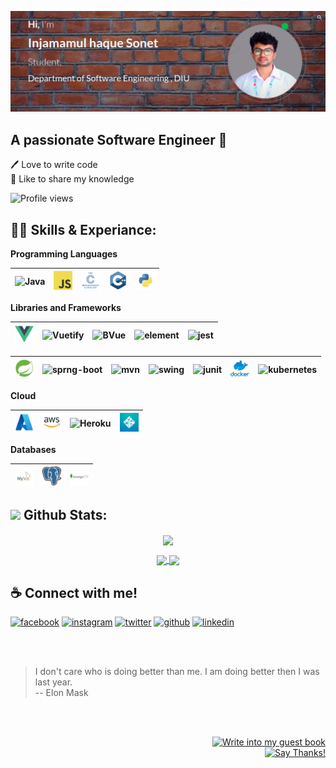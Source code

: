 <!-- ### Hi there 👋


**ihsonnet/ihsonnet** is a ✨ _special_ ✨ repository because its `README.md` (this file) appears on your GitHub profile.

Here are some ideas to get you started:

- 🔭 I’m currently working on ...
- 🌱 I’m currently learning ...
- 👯 I’m looking to collaborate on ...
- 🤔 I’m looking for help with ...
- 💬 Ask me about ...
- 📫 How to reach me: ...
- 😄 Pronouns: ...
- ⚡ Fun fact: ...

 -->
 
 
 ![I am Software Developer](https://raw.githubusercontent.com/ihsonnet/ihsonnet/main/Screenshot%20from%202021-08-27%2001-11-00.png)
## A passionate Software Engineer 🚀 
<p>
🖊️ Love to write code <br> 
🎤 Like to share my knowledge </p> 

![Profile views](https://gpvc.arturio.dev/ihsonnet) 


## 👨‍💻 Skills & Experiance: 

**Programming Languages**

<img title="Java" alt="Java" width="30px" src="https://brandslogos.com/wp-content/uploads/thumbs/java-logo-1.png" />|<img alt="JS" title="JavaScript" width="30px" src="https://raw.githubusercontent.com/github/explore/master/topics/javascript/javascript.png">|<img title="C" alt="C" width="30px" src="https://raw.githubusercontent.com/github/explore/master/topics/c/c.png">|<img title="Cpp" alt="Cpp" width="30px" src="https://raw.githubusercontent.com/github/explore/master/topics/cpp/cpp.png" />|<img title="Python" alt="Python" width="30px" src="https://raw.githubusercontent.com/github/explore/master/topics/python/python.png" />
|--|--|--|--|--|

**Libraries and Frameworks**

<img title="Vue" alt="Vue" width="30px" src="https://raw.githubusercontent.com/github/explore/master/topics/vue/vue.png">|<img title="Vuetify" alt="Vuetify" width="30px" src="https://seeklogo.com/images/V/vuetify-logo-3BCF73C928-seeklogo.com.png">|<img title="BVue" alt="BVue" width="30px" src="https://bootstrap-vue.org/_nuxt/icons/icon_512x512.67aef2.png">|<img title="element" alt="element" width="30px" src="https://cdn.worldvectorlogo.com/logos/element-ui-1.svg">|<img title="jest" alt="jest" width="30px" src="https://miro.medium.com/max/600/1*RQwRLQ0yyCvYmRn_Nst5yg.png" />
|--|--|--|--|--|

<img title="Spring" alt="spring" width="30px" src="https://raw.githubusercontent.com/github/explore/master/topics/spring/spring.png">|<img title="Spring Boot" alt="sprng-boot" width="30px" src="https://www.instana.com/media/01_INSTANA_Spring.svg">|<img title="mvn" alt="mvn" width="30px" src="https://editorconfig.org/logos/maven.png">|<img title="swing" alt="swing" width="30px" src="https://emmanuelbernard.com/images/blog/java-duke.png">|<img title="junit" alt="junit" width="30px" src="https://assets.website-files.com/5f10ed4c0ebf7221fb5661a5/5f23a7a9b70a249eed481481_Junit.png">|<img title="Docker" alt="Docker" width="30px" src="https://raw.githubusercontent.com/github/explore/master/topics/docker/docker.png">|<img title="kubernetes" alt="kubernetes" width="30px" src="https://upload.wikimedia.org/wikipedia/commons/thumb/3/39/Kubernetes_logo_without_workmark.svg/1200px-Kubernetes_logo_without_workmark.svg.png">
|--|--|--|--|--|--|--|


**Cloud**

<img title="Azure" alt="Azure" width="30px" src="https://raw.githubusercontent.com/github/explore/main/topics/azure/azure.png">|<img title="AWS" alt="AWS" width="30px" src="https://raw.githubusercontent.com/github/explore/main/topics/aws/aws.png">|<img title="Heroku" alt="Heroku" width="30px" src="https://img.icons8.com/color/48/000000/heroku.png">|<img title="netlify" alt="netlify" width="30px" src="https://raw.githubusercontent.com/github/explore/master/topics/netlify/netlify.png">
|--|--|--|--|

**Databases**

<img title="SQL" alt="SQL" width="30px" src="https://raw.githubusercontent.com/github/explore/master/topics/mysql/mysql.png">|<img title="SQL" alt="SQL" width="30px" src="https://raw.githubusercontent.com/github/explore/master/topics/postgresql/postgresql.png">|<img title="MongoDB" alt="MongoDB" width="30px" src="https://raw.githubusercontent.com/github/explore/master/topics/mongodb/mongodb.png">
|--|--|--|

<!-- **Tools**

<img title="Ubuntu" alt="Ubuntu" width="30px" src="https://raw.githubusercontent.com/github/explore/master/topics/ubuntu/ubuntu.png">|<img title="ZSH" alt="ZSH" width="30px" src="https://s3.amazonaws.com/ohmyzsh/oh-my-zsh-logo.png">|<img title="VS Code" alt="VS Code" width="30px" src="https://img.icons8.com/fluent/48/000000/visual-studio-code-2019.png">|<img title="git" alt="git" width="30px" src="https://raw.githubusercontent.com/github/explore/master/topics/git/git.png">|<img title="Jupyter Notebook" alt="Jupyter" width="30px" src="https://raw.githubusercontent.com/github/explore/master/topics/jupyter-notebook/jupyter-notebook.png">
|--|--|--|--|--| -->

<!-- <img src = 'https://github.com/MarikIshtar007/MarikIshtar007/blob/master/images/pycharm.svg' width='30'/> <img src = 'https://github.com/MarikIshtar007/MarikIshtar007/blob/master/images/flutter-logo.svg' width='30'/> <img src = 'https://github.com/MarikIshtar007/MarikIshtar007/blob/master/images/django.svg' height='40'/> <img src = 'https://github.com/MarikIshtar007/MarikIshtar007/blob/master/images/flask.png' width='30'/> <img src = 'https://github.com/MarikIshtar007/MarikIshtar007/blob/master/images/git.svg' width='30'/> <img src = 'https://github.com/MarikIshtar007/MarikIshtar007/blob/master/images/nodejs.svg' width='33'/> <img src = 'https://github.com/MarikIshtar007/MarikIshtar007/blob/master/images/vue.svg' width='33'/>
 
<br/>

| 💻 **Technology** | 🚀 **Projects** |
|-|-|
| [![Java](https://img.shields.io/static/v1?label=&message=Python&color=3C78A9&logo=python&logoColor=FFFFFF)](https://www.python.org/) | [![hackbout-certificate-generator](https://img.shields.io/static/v1?label=hackbout-certificate-generator&message=%20&color=000605&logo=github&logoColor=white&labelColor=000605)](https://github.com/HackClub-NMIT/hackbout-certificate-generator) |
| [![JavaScript](https://img.shields.io/static/v1?label=&message=JavaScript&color=F1E05A&logo=javascript&logoColor=FFFFFF)](https://developer.mozilla.org/en-US/docs/Web/JavaScript) | [![Speaking-Geo-Assistant-Backend](https://img.shields.io/static/v1?label=Speaking-Geo-Assistant-Backend&message=%20&color=000605&logo=github&logoColor=white&labelColor=000605)](https://github.com/ashleymavericks/Speaking-Geo-Assistant-Backend) |
| [![Node.js](https://img.shields.io/static/v1?label=&message=Node.js&color=47d147&logo=node.js&logoColor=FFFFFF)](https://nodejs.org/en/) | [![Civil-Services-Assistant](https://img.shields.io/static/v1?label=Civil-Services-Assistant&message=%20&color=000605&logo=github&logoColor=white&labelColor=000605)](https://github.com/ashleymavericks/Civil-Services-Assistant) [![Dietary-Care](https://img.shields.io/static/v1?label=Dietary-Care%20%28WIP%29&message=%20&color=000605&logo=github&logoColor=white&labelColor=000605)](https://github.com/ashleymavericks/Dietary-Care) |
| [![Kotlin](https://img.shields.io/static/v1?label=&message=Kotlin&color=4FA1EF&logo=kotlin&logoColor=FFFFFF)](https://kotlinlang.org/) | [![Hospital-Droid](https://img.shields.io/static/v1?label=Hospital-Droid&message=%20&color=000605&logo=github&logoColor=white&labelColor=000605)](https://github.com/ashleymavericks/Hospital-Droid) [![Speaking-Geo-Assistant-Frontend](https://img.shields.io/static/v1?label=Speaking-Geo-Assistant-Frontend&message=%20&color=000605&logo=github&logoColor=white&labelColor=000605)](https://github.com/ashleymavericks/Speaking-Geo-Assistant-Frontend) |
| [![HTML](https://img.shields.io/static/v1?label=&message=HTML&color=ff751a&logo=HTML5&logoColor=FFFFFF)](https://developer.mozilla.org/en-US/docs/Web/Guide/HTML/HTML5) | [![Portfolio-Site](https://img.shields.io/static/v1?label=Portfolio-Site&message=%20&color=000605&logo=github&logoColor=white&labelColor=000605)](https://github.com/ashleymavericks/Portfolio-Site) | -->
  
## <img src="https://media.giphy.com/media/ZCN6F3FAkwsyOGU2RS/giphy.gif" width="40"> **Github Stats:**

<p align="center">
   <img align="center" src="https://github-readme-streak-stats.herokuapp.com/?user=ihsonnet&hide_border=false"/>
</p>

 <p align="center">
  <a href="https://github.com/ihsonnet">
   <img width="430" align="center" src="https://github-readme-stats.vercel.app/api?username=ihsonnet&show_icons=true&count_private=true">
  </a>
  <a href="https://github.com/ihsonnet">
    <img align="center" src="https://github-readme-stats.anuraghazra1.vercel.app/api/top-langs/?username=ihsonnet&layout=compact&langs_count=6" />
  </a>
 </p>


## ☕ Connect with me!
[<img src='https://camo.githubusercontent.com/2d1ffa69dd491ebeca01b2098cf8233dd09950ff5895abccd5b455ca442abc59/68747470733a2f2f696d672e736869656c64732e696f2f62616467652f46616365626f6f6b2d3138373746323f7374796c653d666f722d7468652d6261646765266c6f676f3d66616365626f6f6b266c6f676f436f6c6f723d7768697465' alt='facebook' height='20'>](https://www.facebook.com/ihsonnet)  [<img src='https://camo.githubusercontent.com/b3d4671768bd0f9b6c8f410a25a96e0c5a4d135208d8910461e986f97e7985ab/68747470733a2f2f696d672e736869656c64732e696f2f62616467652f496e7374616772616d2d4534343035463f7374796c653d666f722d7468652d6261646765266c6f676f3d696e7374616772616d266c6f676f436f6c6f723d7768697465' alt='instagram' height='20'>](https://www.instagram.com/ihsonnet/)  [<img src='https://camo.githubusercontent.com/5d03c86f6a75f7cbe80d135d9162fbf6dc46a31253cf30a8e9bb8279b4d574d3/68747470733a2f2f696d672e736869656c64732e696f2f62616467652f547769747465722d3144413146323f7374796c653d666f722d7468652d6261646765266c6f676f3d74776974746572266c6f676f436f6c6f723d7768697465' alt='twitter' height='20'>](https://twitter.com/ih_sonnet)  [<img src='https://camo.githubusercontent.com/bd2bd127c104ba5c98bb12c70801b075aee1f040009089510f69554300e7ff41/68747470733a2f2f696d672e736869656c64732e696f2f62616467652f4769742d4630353033323f7374796c653d666f722d7468652d6261646765266c6f676f3d676974266c6f676f436f6c6f723d7768697465' alt='github' height='20'>](https://github.com/ihsonnet)  [<img src='https://camo.githubusercontent.com/a80d00f23720d0bc9f55481cfcd77ab79e141606829cf16ec43f8cacc7741e46/68747470733a2f2f696d672e736869656c64732e696f2f62616467652f4c696e6b6564496e2d3030373742353f7374796c653d666f722d7468652d6261646765266c6f676f3d6c696e6b6564696e266c6f676f436f6c6f723d7768697465' alt='linkedin' height='20'>](https://www.linkedin.com/in/ihsonnet/)  


<br/>
<br/>

> I don't care who is doing better than me. I am doing better then I was last year. <br>
> -- Elon Mask



<div align="right">
<!-- 
[![Write into my guest book](https://img.shields.io/badge/-___%20%F0%9F%96%8B%20Write%20into%20my%20guest%20book-red?style=flat-round)](https://github.com/ihsonnet/ihsonnet/issues/new?template=Guestbook_entry.md&title=Adding+<username>+to+guestbook) 
<a   href="https://github.com/ihsonnet/ihsonnet/issues/new?template=Guestbook_entry.md&title=Adding+<username>+to+guestbook">
<strong> ___ 🖋 Write into my guest book</strong></a>
-->
<br/>
<br/>  

[![Write into my guest book](https://img.shields.io/badge/-___%20%F0%9F%96%8B%20Write%20into%20my%20guest%20book-red?style=flat-round)](https://github.com/sriharikapu/sriharikapu/issues/new?template=Guestbook_entry.md&title=Adding+<username>+to+guestbook)
<br/>
[![Say Thanks!](https://img.shields.io/badge/Say%20Thanks-!-1EAEDB.svg)](https://saythanks.io/to/ihsonnet)

</div>
